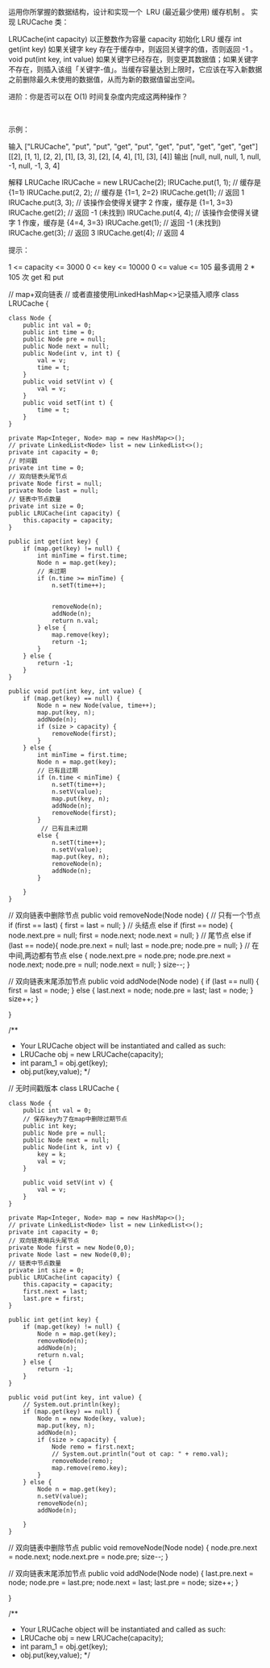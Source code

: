 运用你所掌握的数据结构，设计和实现一个  LRU (最近最少使用) 缓存机制 。
实现 LRUCache 类：

LRUCache(int capacity) 以正整数作为容量 capacity 初始化 LRU 缓存
int get(int key) 如果关键字 key 存在于缓存中，则返回关键字的值，否则返回 -1 。
void put(int key, int value) 如果关键字已经存在，则变更其数据值；如果关键字不存在，则插入该组「关键字-值」。当缓存容量达到上限时，它应该在写入新数据之前删除最久未使用的数据值，从而为新的数据值留出空间。
 

进阶：你是否可以在 O(1) 时间复杂度内完成这两种操作？

 

示例：

输入
["LRUCache", "put", "put", "get", "put", "get", "put", "get", "get", "get"]
[[2], [1, 1], [2, 2], [1], [3, 3], [2], [4, 4], [1], [3], [4]]
输出
[null, null, null, 1, null, -1, null, -1, 3, 4]

解释
LRUCache lRUCache = new LRUCache(2);
lRUCache.put(1, 1); // 缓存是 {1=1}
lRUCache.put(2, 2); // 缓存是 {1=1, 2=2}
lRUCache.get(1);    // 返回 1
lRUCache.put(3, 3); // 该操作会使得关键字 2 作废，缓存是 {1=1, 3=3}
lRUCache.get(2);    // 返回 -1 (未找到)
lRUCache.put(4, 4); // 该操作会使得关键字 1 作废，缓存是 {4=4, 3=3}
lRUCache.get(1);    // 返回 -1 (未找到)
lRUCache.get(3);    // 返回 3
lRUCache.get(4);    // 返回 4
 

提示：

1 <= capacity <= 3000
0 <= key <= 10000
0 <= value <= 105
最多调用 2 * 105 次 get 和 put




// map+双向链表
// 或者直接使用LinkedHashMap<>记录插入顺序
class LRUCache {

    class Node {
        public int val = 0;
        public int time = 0;
        public Node pre = null;
        public Node next = null;
        public Node(int v, int t) {
            val = v;
            time = t;
        }
        public void setV(int v) {
            val = v;
        }
        public void setT(int t) {
            time = t;
        }
    }

    private Map<Integer, Node> map = new HashMap<>();
    // private LinkedList<Node> list = new LinkedList<>();
    private int capacity = 0;
    // 时间戳
    private int time = 0;
    // 双向链表头尾节点
    private Node first = null;
    private Node last = null;
    // 链表中节点数量
    private int size = 0;
    public LRUCache(int capacity) {
        this.capacity = capacity;
    }
    
    public int get(int key) {
        if (map.get(key) != null) {
            int minTime = first.time;
            Node n = map.get(key);
            // 未过期
            if (n.time >= minTime) {
                n.setT(time++);


                removeNode(n);
                addNode(n);
                return n.val;
            } else {
                map.remove(key);
                return -1;
            }
        } else {
            return -1;
        }
    }
    
    public void put(int key, int value) {
        if (map.get(key) == null) {
            Node n = new Node(value, time++);
            map.put(key, n);
            addNode(n);
            if (size > capacity) {
                removeNode(first);
            }
        } else {
            int minTime = first.time;
            Node n = map.get(key);
            // 已有且过期
            if (n.time < minTime) {
                n.setT(time++);
                n.setV(value);
                map.put(key, n);
                addNode(n);
                removeNode(first);
            }
             // 已有且未过期
            else {
                n.setT(time++);
                n.setV(value);
                map.put(key, n);
                removeNode(n);
                addNode(n);
            }
            
        }
    }

// 双向链表中删除节点
    public void removeNode(Node node) {
        // 只有一个节点
        if (first == last) {
            first = last = null;
        }
        // 头结点
        else if (first == node) {
            node.next.pre = null;
            first = node.next;
            node.next = null;
        } 
        // 尾节点
        else if (last == node){
            node.pre.next = null;
            last = node.pre;
            node.pre = null;
        } 
        // 在中间,两边都有节点
        else {
            node.next.pre = node.pre;
            node.pre.next = node.next;
            node.pre = null;
            node.next = null;
        }
        size--;
    }

// 双向链表末尾添加节点
    public void addNode(Node node) {
        if (last == null) {
            first = last = node;
        } else {
            last.next = node;
            node.pre = last;
            last = node;
        }
        size++;
    }

   
}

/**
 * Your LRUCache object will be instantiated and called as such:
 * LRUCache obj = new LRUCache(capacity);
 * int param_1 = obj.get(key);
 * obj.put(key,value);
 */
 
 
 // 无时间戳版本
 class LRUCache {

    class Node {
        public int val = 0;
        // 保存key为了在map中删除过期节点
        public int key;
        public Node pre = null;
        public Node next = null;
        public Node(int k, int v) {
            key = k;
            val = v;
        }
        
        public void setV(int v) {
            val = v;
        }
    }

    private Map<Integer, Node> map = new HashMap<>();
    // private LinkedList<Node> list = new LinkedList<>();
    private int capacity = 0;
    // 双向链表哨兵头尾节点
    private Node first = new Node(0,0);
    private Node last = new Node(0,0);
    // 链表中节点数量
    private int size = 0;
    public LRUCache(int capacity) {
        this.capacity = capacity;
        first.next = last;
        last.pre = first;
    }
    
    public int get(int key) {
        if (map.get(key) != null) {
            Node n = map.get(key);
            removeNode(n);
            addNode(n);
            return n.val;
        } else {
            return -1;
        }
    }
    
    public void put(int key, int value) {
        // System.out.println(key);
        if (map.get(key) == null) {
            Node n = new Node(key, value);
            map.put(key, n);
            addNode(n);
            if (size > capacity) {
                Node remo = first.next;
                // System.out.println("out ot cap: " + remo.val);
                removeNode(remo);
                map.remove(remo.key);
            }
        } else {
            Node n = map.get(key);
            n.setV(value);
            removeNode(n);
            addNode(n);
            
        }
    }

// 双向链表中删除节点
    public void removeNode(Node node) {
        node.pre.next = node.next;
        node.next.pre = node.pre;
        size--;
    }

// 双向链表末尾添加节点
    public void addNode(Node node) {
        last.pre.next = node;
        node.pre = last.pre;
        node.next = last;
        last.pre = node;
        size++;
    }

   
}

/**
 * Your LRUCache object will be instantiated and called as such:
 * LRUCache obj = new LRUCache(capacity);
 * int param_1 = obj.get(key);
 * obj.put(key,value);
 */